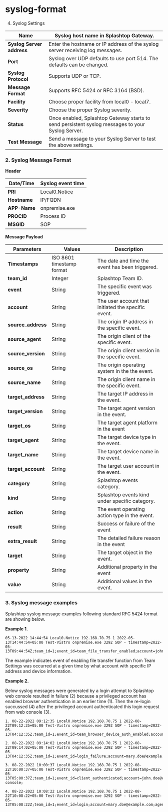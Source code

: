 # syslog-format

4. Syslog Settings

| **Name** | Syslog host name in Splashtop Gateway. |
| --- | --- |
| **Syslog Server address** | Enter the hostname or IP address of the syslog server receiving log messages. |
| **Port** | Syslog over UDP defaults to use port 514. The defaults can be changed. |
| **Syslog Protocol** | Supports UDP or TCP. |
| **Message Format** | Supports RFC 5424 or RFC 3164 (BSD). |
| **Facility** | Choose proper facility from local0 - local7. |
| **Severity** | Choose the proper Syslog severity. |
| **Status** | Once enabled, Splashtop Gateway starts to send persistent syslog messages to your Syslog Server. |
| **Test Message** | Send a message to your Syslog Server to test the above settings. |

### 2. Syslog Message Format

**Header**

| **Date/Time** | Syslog event time |
| --- | --- |
| **PRI** | Local0.Notice |
| **Hostname** | IP/FQDN |
| **APP-Name** | onpremise.exe |
| **PROCID** | Process ID |
| **MSGID** | SOP |

**Message Payload**

| **Parameters** | **Values** | **Description** |
| --- | --- | --- |
| **Timestamps** | ISO 8601 timestamp format | The date and time the event has been triggered. |
| **team_id** | Integer | Splashtop Team ID. |
| **event** | String | The specific event was triggered. |
| **account** | String | The user account that initiated the specific event. |
| **source_address** | String | The origin IP address in the specific event. |
| **source_agent** | String | The origin client of the specific event. |
| **source_version** | String | The origin client version in the specific event. |
| **source_os** | String | The origin operating system in the the event. |
| **source_name** | String | The origin client name in the specific event. |
| **target_address** | String | The target IP address in the event. |
| **target_version** | String | The target agent version in the event. |
| **target_os** | String | The target agent platform in the event |
| **target_agent** | String | The target device type in the event. |
| **target_name** | String | The target device name in the event. |
| **target_account** | String | The target user account in the event. |
| **category** | String | Splashtop events category. |
| **kind** | String | Splashtop events kind under specific category. |
| **action** | String | The event operating action type in the event. |
| **result** | String | Success or failure of the event |
| **extra_result** | String | The detailed failure reason in the event |
| **target** | String | The target object in the event. |
| **property** | String | Additional property in the event |
| **value** | String | Additional values in the event. |

### 3. Syslog message examples

Splashtop syslog message examples following standard RFC 5424 format are showing below.

**Example 1.**

```
05-13-2022 14:44:54 Local0.Notice 192.168.70.75 1 2022-05-13T14:44:54+05:00 Test-Vistro onpremise.exe 3292 SOP - timestamp=2022-05-13T09:44:54Z;team_id=1;event_id=team_file_transfer_enabled;account=john.doe@example.com;agent=browser;source_address=192.168.67.22;source_name=IE;source_version=110.0.1587;source_os=Windows;category=management;kind=team_mgmt;action=update;result=success;target=remote_support_setting;desc:file_transfer=enabled;
```

The example indicates event of enabling file transfer function from Team Settings was occurred at a given time by what account with specific IP address and device information.

**Example 2.**

Below syslog messages were generated by a login attempt to Splashtop web console resulted in failure (2) because a privileged account has enabled browser authentication in an earlier time (1). Then the re-login succussed (4) after the privileged account authenticated this login request from web console (3).

```
1. 08-22-2022 09:12:35 Local0.Notice 192.168.70.75 1 2022-08-22T09:12:35+05:00 Test-Vistro onpremise.exe 3292 SOP - timestamp=2022-05-13T04:12:35Z;team_id=1;event_id=team_browser_device_auth_enabled;account=john.doe@example.com;agent=browser;source_address=192.168.67.22;source_name=IE;source_version=111.0.1661;source_os=Windows;category=management;kind=team_mgmt;action=update;result=success;target=general_setting;desc:browser_device_auth=enabled;

2. 08-22-2022 09:14:02 Local0.Notice 192.168.70.75 1 2022-08-22T09:14:02+05:00 Test-Vistro onpremise.exe 3292 SOP - timestamp=2022-05-13T04:12:35Z;team_id=1;event_id=login_failure;account=mary.doe@example.com;agent=browser;source_address=192.168.89.176;source_name=Chrome;source_version=110.0.0;source_os=Mac;target_account=mary.doe@example.com;category=auth;kind=user_mgmt;action=login;result=fail;extra_result=need_device_auth;target=mary.doe@example.com;desc:=;

3. 08-22-2022 10:00:37 Local0.Notice 192.168.70.75 1 2022-08-22T10:00:37+05:00 Test-Vistro onpremise.exe 3292 SOP - timestamp=2022-05-13T05:00:37Z;team_id=1;event_id=client_authenticated;account=john.doe@example.com;agent=browser;source_address=192.168.67.22;source_name=IE;source_version=111.0.1661;source_os=Windows;target_addr=192.168.89.176;target_agent=browser;target_version=110.0.0;target_os=Mac;target_name=Chrome;target_account=mary.doe@example.com;category=endpoint;kind=browser;action=authenticate;result=success;desc:method=web console;

4. 08-22-2022 10:08:22 Local0.Notice 192.168.70.75 1 2022-08-22T10:08:22+05:00 Test-Vistro onpremise.exe 3292 SOP - timestamp=2022-05-13T05:08:22Z;team_id=1;event_id=login;account=mary.doe@example.com;agent=browser;source_address=192.168.89.176;source_name=Chrome;source_version=110.0.0;source_os=Mac;target_account=mary.doe@example.com;category=auth;kind=user_mgmt;action=login;result=success;extra_result=;target=mary.doe@example.com;desc:=;

```
